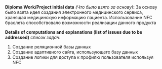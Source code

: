 **Diploma Work/Project initial data** *(Что было взято за основу)*:
За основу было взята идея создания электронного медицинского сервиса, хранящая медицинскую информацию пациента. Использование NFC браслета способствовало возможности реализации данного продукта

**Details of computations and explanations (list of issues due to be addressed)** *список задач*:
1. Создание реляционной базы данных
2. Создание адаптивного сайта, использующего базу данных
3. Создание логики для доступа к профилю пользователя используя NFC 